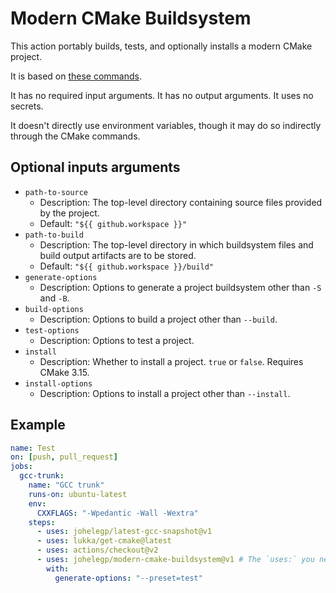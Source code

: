 # Modern CMake Buildsystem

This action portably builds, tests, and optionally installs
a modern CMake project.

It is based on [these commands](
https://gist.github.com/johelegp/65cbb2ffdb815c8ebce22ae847ab76b1
"How to portably build, test and install modern CMake projects").

It has no required input arguments.
It has no output arguments.
It uses no secrets.

It doesn't directly use environment variables,
though it may do so indirectly through the CMake commands.

## Optional inputs arguments

- `path-to-source`
  + Description: The top-level directory containing source files provided by the project.
  + Default: `"${{ github.workspace }}"`
- `path-to-build`
  + Description: The top-level directory in which buildsystem files and build output artifacts are to be stored.
  + Default: `"${{ github.workspace }}/build"`
- `generate-options`
  + Description: Options to generate a project buildsystem other than `-S` and `-B`.
- `build-options`
  + Description: Options to build a project other than `--build`.
- `test-options`
  + Description: Options to test a project.
- `install`
  + Description: Whether to install a project. `true` or `false`. Requires CMake 3.15.
- `install-options`
  + Description: Options to install a project other than `--install`.

## Example

```yml
name: Test
on: [push, pull_request]
jobs:
  gcc-trunk:
    name: "GCC trunk"
    runs-on: ubuntu-latest
    env:
      CXXFLAGS: "-Wpedantic -Wall -Wextra"
    steps:
      - uses: johelegp/latest-gcc-snapshot@v1
      - uses: lukka/get-cmake@latest
      - uses: actions/checkout@v2
      - uses: johelegp/modern-cmake-buildsystem@v1 # The `uses:` you need.
        with:
          generate-options: "--preset=test"
```
